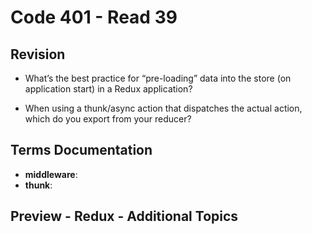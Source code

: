 # Code 401 - Read 39

## Revision

* What’s the best practice for “pre-loading” data into the store (on application start) in a Redux application?

* When using a thunk/async action that dispatches the actual action, which do you export from your reducer?

## Terms Documentation


* **middleware**: 
* **thunk**:  

## Preview - Redux - Additional Topics
